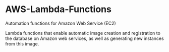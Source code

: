 # AWS-Lambda-Functions
 Automation functions for Amazon Web Service (EC2)

Lambda functions that enable automatic image creation and registration to the database on Amazon web services, as well as generating new instances from this image.

